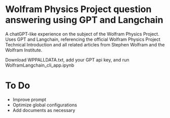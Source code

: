 # Wolfram Physics Project question answering using GPT and Langchain
A chatGPT-like experience on the subject of the Wolfram Physics Project. Uses GPT and Langchain, referencing the official Wolfram Physics Project Technical Introduction and all related articles from Stephen Wolfram and the Wolfram Institute.

Download WPPALLDATA.txt, add your GPT api key, and run WolframLangchain_cli_app.ipynb

# To Do
- Improve prompt
- Optimize global configurations
- Add documents as necessary
